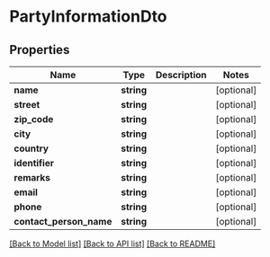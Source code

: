 # PartyInformationDto

## Properties
Name | Type | Description | Notes
------------ | ------------- | ------------- | -------------
**name** | **string** |  | [optional] 
**street** | **string** |  | [optional] 
**zip_code** | **string** |  | [optional] 
**city** | **string** |  | [optional] 
**country** | **string** |  | [optional] 
**identifier** | **string** |  | [optional] 
**remarks** | **string** |  | [optional] 
**email** | **string** |  | [optional] 
**phone** | **string** |  | [optional] 
**contact_person_name** | **string** |  | [optional] 

[[Back to Model list]](../README.md#documentation-for-models) [[Back to API list]](../README.md#documentation-for-api-endpoints) [[Back to README]](../README.md)


